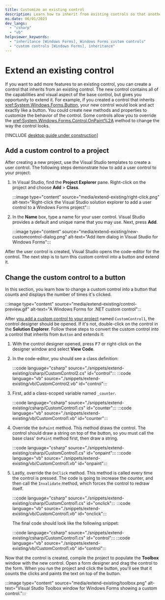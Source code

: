 ```yaml
---
title: Customize an existing control
description: Learn how to inherit from existing controls so that another control has all of its functionality and visual properties.
ms.date: 06/01/2023
dev_langs:
  - "csharp"
  - "vb"
helpviewer_keywords:
  - "inheritance [Windows Forms], Windows Forms custom controls"
  - "custom controls [Windows Forms], inheritance"
---
```

# Extend an existing control

If you want to add more features to an existing control, you can create a control that inherits from an existing control. The new control contains all of the capabilities and visual aspect of the base control, but gives you opportunity to extend it. For example, if you created a control that inherits <xref:System.Windows.Forms.Button>, your new control would look and act exactly like a button. You could create new methods and properties to customize the behavior of the control. Some controls allow you to override the <xref:System.Windows.Forms.Control.OnPaint%2A> method to change the way the control looks.

[!INCLUDE [desktop guide under construction](../../includes/desktop-guide-preview-note.md)]

## Add a custom control to a project

After creating a new project, use the Visual Studio templates to create a user control. The following steps demonstrate how to add a user control to your project:

01. In Visual Studio, find the **Project Explorer** pane. Right-click on the project and choose **Add** > **Class**.

    :::image type="content" source="media/extend-existing/right-click.png" alt-text="Right-click the Visual Studio solution explorer to add a user control to a Windows Forms project":::

01. In the **Name** box, type a name for your user control. Visual Studio provides a default and unique name that you may use. Next, press **Add**.

    :::image type="content" source="media/extend-existing/new-customcontrol-dialog.png" alt-text="Add item dialog in Visual Studio for Windows Forms":::

After the user control is created, Visual Studio opens the code-editor for the control. The next step is to turn this custom control into a button and extend it.

## Change the custom control to a button

In this section, you learn how to change a custom control into a button that counts and displays the number of times it's clicked.

:::image type="content" source="media/extend-existing/control-preview.gif" alt-text="A Windows Forms for .NET custom control":::

After [you add a custom control to your project](#add-a-custom-control-to-a-project) named `CustomControl1`, the control designer should be opened. If it's not, double-click on the control in the **Solution Explorer**. Follow these steps to convert the custom control into a control that inherits from `Button` and extends it:

01. With the control designer opened, press <kbd>F7</kbd> or right-click on the designer window and select **View Code**.
01. In the code-editor, you should see a class definition:

    :::code language="csharp" source="./snippets/extend-existing/csharp/CustomControl2.cs" id="control":::
    :::code language="vb" source="./snippets/extend-existing/vb/CustomControl2.vb" id="control":::

01. First, add a class-scoped variable named `_counter`.

    :::code language="csharp" source="./snippets/extend-existing/csharp/CustomControl1.cs" id="counter":::
    :::code language="vb" source="./snippets/extend-existing/vb/CustomControl1.vb" id="counter":::

01. Override the `OnPaint` method. This method draws the control. The control should draw a string on top of the button, so you must call the base class' `OnPaint` method first, then draw a string.

    :::code language="csharp" source="./snippets/extend-existing/csharp/CustomControl1.cs" id="onpaint":::
    :::code language="vb" source="./snippets/extend-existing/vb/CustomControl1.vb" id="onpaint":::

01. Lastly, override the `OnClick` method. This method is called every time the control is pressed. The code is going to increase the counter, and then call the `Invalidate` method, which forces the control to redraw itself.

    :::code language="csharp" source="./snippets/extend-existing/csharp/CustomControl1.cs" id="onclick":::
    :::code language="vb" source="./snippets/extend-existing/vb/CustomControl1.vb" id="onclick":::

    The final code should look like the following snippet:

    :::code language="csharp" source="./snippets/extend-existing/csharp/CustomControl1.cs" id="control":::
    :::code language="vb" source="./snippets/extend-existing/vb/CustomControl1.vb" id="control":::

Now that the control is created, compile the project to populate the **Toolbox** window with the new control. Open a form designer and drag the control to the form. When you run the project and click the button, you'll see that it counts the clicks and paints the text on top of the button.

:::image type="content" source="media/extend-existing/toolbox.png" alt-text="Visual Studio Toolbox window for Windows Forms showing a custom control.":::
